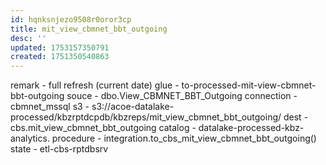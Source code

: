 ```yaml
---
id: hqnksnjezo9508r0oror3cp
title: mit_view_cbmnet_bbt_outgoing
desc: ''
updated: 1753157350791
created: 1751350540863
---
```



remark - full refresh (current date)
glue - to-processed-mit-view-cbmnet-bbt-outgoing
souce - dbo.View_CBMNET_BBT_Outgoing
connection - cbmnet_mssql
s3 - s3://acoe-datalake-processed/kbzrptdcpdb/kbzreps/mit_view_cbmnet_bbt_outgoing/
dest - cbs.mit_view_cbmnet_bbt_outgoing 
catalog - datalake-processed-kbz-analytics.
procedure - integration.to_cbs_mit_view_cbmnet_bbt_outgoing()
state - etl-cbs-rptdbsrv



